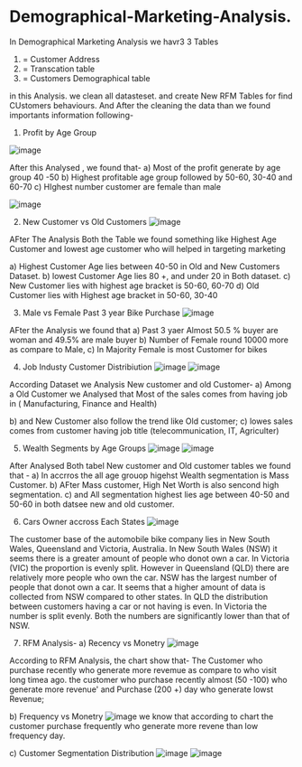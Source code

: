 # Demographical-Marketing-Analysis.
In Demographical Marketing Analysis we havr3 3 Tables
1) = Customer Address
2) = Transcation table
3) = Customers Demographical table

in this Analysis. we clean all datasteset.
and create New RFM Tables for find CUstomers behaviours.
And After the cleaning the data than we found importants information following-

1) Profit by Age Group

![image](https://github.com/mranilmodi/Demographical-Marketing-Analysis/assets/152859011/d5e3307d-3f2c-42a2-9f65-11095d8cc63e)

After this Analysed , we found that-
a) Most of the profit generate by age group 40 -50
b) Highest profitable age group followed by 50-60, 30-40 and 60-70
c) HIghest number customer are female than male

![image](https://github.com/mranilmodi/Demographical-Marketing-Analysis/assets/152859011/91f0c205-9bc5-4a03-aaae-fc41a3a8dd50)

2) New Customer vs Old Customers
![image](https://github.com/mranilmodi/Demographical-Marketing-Analysis/assets/152859011/e3cf1a09-e016-4500-8fcc-c53d9f56090b)

AFter The Analysis Both the Table we found something like Highest Age Customer and lowest age customer
who will helped in targeting marketing 
    
a) Highest Customer Age lies between 40-50 in Old and New Customers Dataset.
b) lowest Customer Age lies 80 +, and under 20 in Both dataset.
c) New Customer lies with highest age bracket is 50-60, 60-70
d) Old Customer lies with Highest age bracket in 50-60, 30-40

3) Male vs Female Past 3 year Bike Purchase
![image](https://github.com/mranilmodi/Demographical-Marketing-Analysis/assets/152859011/d0d20082-233a-4a93-b6fa-5f49513a1d0c)

AFter the Analysis we found that
a) Past 3 yaer Almost 50.5 % buyer are woman and 49.5% are male buyer
b) Number of Female round 10000 more as compare to Male,
c) In Majority Female is most Customer for bikes

4) Job Industy Customer Distribiution
![image](https://github.com/mranilmodi/Demographical-Marketing-Analysis/assets/152859011/ae188f60-ce15-48a8-8c93-7229bc4e4ca9)
![image](https://github.com/mranilmodi/Demographical-Marketing-Analysis/assets/152859011/0c0a8adf-8d7a-4f00-95bb-8a64a5de95d7)

According Dataset we Analysis New customer and old Customer-
a) Among a Old Customer we Analysed that Most of the sales comes from having job
in ( Manufacturing, Finance and Health)
    
b) and New Customer also follow the trend like Old customer;
c) lowes sales comes from customer having job title (telecommunication, IT, Agriculter)

5) Wealth Segments by Age Groups
![image](https://github.com/mranilmodi/Demographical-Marketing-Analysis/assets/152859011/b0cdbebd-c3c1-4997-92e1-090098a43db3)
![image](https://github.com/mranilmodi/Demographical-Marketing-Analysis/assets/152859011/a606280c-0063-41f9-b7dd-a64be50abf03)

After Analysed Both tabel New customer and Old customer tables we found that -
a) In accrros the all age grouop higehst Wealth segmentation is Mass Customer.
b) AFter Mass customer, High Net Worth is also sencond high segmentation.
c) and All segmentation highest lies age between 40-50 and 50-60 in both datsee
new and old customer. 

6) Cars Owner accross Each States
![image](https://github.com/mranilmodi/Demographical-Marketing-Analysis/assets/152859011/821a7b85-8698-4757-b27a-e2d34b6b2a9e)

The customer base of the automobile bike company lies in New South Wales, Queensland and Victoria,
Australia. In New South Wales (NSW) it seems there is a greater amount of people who donot own a car. 
In Victoria (VIC) the proportion is evenly split. However in Queensland (QLD) there are relatively 
more people who own the car.
NSW has the largest number of people that donot own a car. It seems that a higher amount of data is collected from NSW compared to other states.
In QLD the distribution between customers having a car or not having is even. In Victoria the number is split evenly.
Both the numbers are significantly lower than that of NSW.

7) RFM Analysis-
a) Recency vs Monetry
![image](https://github.com/mranilmodi/Demographical-Marketing-Analysis/assets/152859011/a2e5c798-a2b5-46f4-96fb-87411bdc4d22)

According to RFM Analysis, the chart show that-
The Customer who purchase recently who generate more revemue as compare to who visit long timea ago.
the customer who purchase recently almost (50 -100) who generate more revenue'
and Purchase (200 +) day who generate lowst Revenue;

b) Frequency vs Monetry
![image](https://github.com/mranilmodi/Demographical-Marketing-Analysis/assets/152859011/028944a2-a7a9-4c0a-a4af-5d8d37ed6fd1)
we know that according to chart the customer purchase frequently who generate more revene than low frequency day.

c) Customer Segmentation Distribution
![image](https://github.com/mranilmodi/Demographical-Marketing-Analysis/assets/152859011/09548ff0-2758-424c-85c0-004933c5ffa4)
![image](https://github.com/mranilmodi/Demographical-Marketing-Analysis/assets/152859011/ec5ff562-8075-46dd-8aec-5e5909f896c6)

   





   
